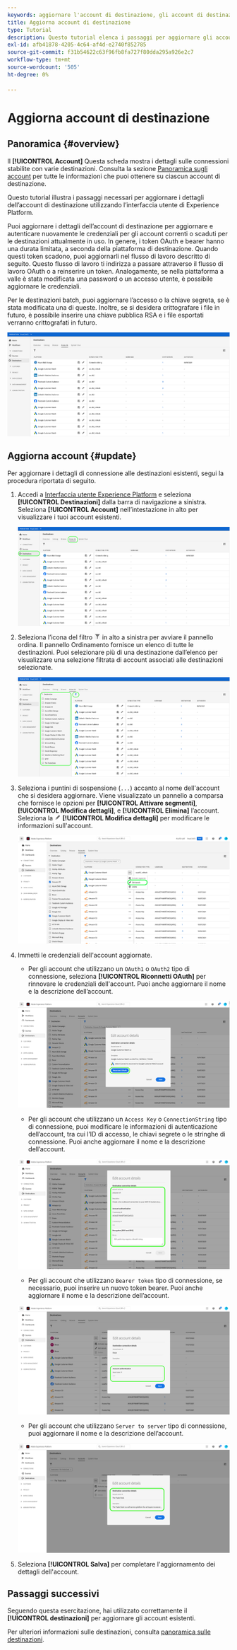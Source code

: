 ```yaml
---
keywords: aggiornare l'account di destinazione, gli account di destinazione, come aggiornare gli account, aggiornare la destinazione
title: Aggiorna account di destinazione
type: Tutorial
description: Questo tutorial elenca i passaggi per aggiornare gli account di destinazione nell’interfaccia utente di Adobe Experience Platform
exl-id: afb41878-4205-4c64-af4d-e2740f852785
source-git-commit: f31b54622c63f96fb8fa727f80dda295a926e2c7
workflow-type: tm+mt
source-wordcount: '505'
ht-degree: 0%

---
```


# Aggiorna account di destinazione

## Panoramica {#overview}

Il **[!UICONTROL Account]** Questa scheda mostra i dettagli sulle connessioni stabilite con varie destinazioni. Consulta la sezione [Panoramica sugli account](../ui/destinations-workspace.md#accounts) per tutte le informazioni che puoi ottenere su ciascun account di destinazione.

Questo tutorial illustra i passaggi necessari per aggiornare i dettagli dell’account di destinazione utilizzando l’interfaccia utente di Experience Platform.

Puoi aggiornare i dettagli dell’account di destinazione per aggiornare e autenticare nuovamente le credenziali per gli account correnti o scaduti per le destinazioni attualmente in uso. In genere, i token OAuth e bearer hanno una durata limitata, a seconda della piattaforma di destinazione. Quando questi token scadono, puoi aggiornarli nel flusso di lavoro descritto di seguito. Questo flusso di lavoro ti indirizza a passare attraverso il flusso di lavoro OAuth o a reinserire un token. Analogamente, se nella piattaforma a valle è stata modificata una password o un accesso utente, è possibile aggiornare le credenziali.

Per le destinazioni batch, puoi aggiornare l’accesso o la chiave segreta, se è stata modificata una di queste. Inoltre, se si desidera crittografare i file in futuro, è possibile inserire una chiave pubblica RSA e i file esportati verranno crittografati in futuro.

![Scheda Account](../assets/ui/update-accounts/destination-accounts.png)

## Aggiorna account {#update}

Per aggiornare i dettagli di connessione alle destinazioni esistenti, segui la procedura riportata di seguito.

1. Accedi a [Interfaccia utente Experience Platform](https://platform.adobe.com/) e seleziona **[!UICONTROL Destinazioni]** dalla barra di navigazione a sinistra. Seleziona **[!UICONTROL Account]** nell’intestazione in alto per visualizzare i tuoi account esistenti.

   ![Scheda Account](../assets/ui/update-accounts/accounts-tab.png)

2. Seleziona l’icona del filtro ![Icona filtro](../assets/ui/update-accounts/filter.png) in alto a sinistra per avviare il pannello ordina. Il pannello Ordinamento fornisce un elenco di tutte le destinazioni. Puoi selezionare più di una destinazione dall’elenco per visualizzare una selezione filtrata di account associati alle destinazioni selezionate.

   ![Filtrare gli account di destinazione](../assets/ui/update-accounts/filter-accounts.png)

3. Seleziona i puntini di sospensione (`...`) accanto al nome dell&#39;account che si desidera aggiornare. Viene visualizzato un pannello a comparsa che fornisce le opzioni per **[!UICONTROL Attivare segmenti]**, **[!UICONTROL Modifica dettagli]**, e **[!UICONTROL Elimina]** l’account. Seleziona la ![Pulsante Modifica dettagli](../assets/ui/workspace/pencil-icon.png) **[!UICONTROL Modifica dettagli]** per modificare le informazioni sull&#39;account.

   ![Modifica account](../assets/ui/update-accounts/accounts-edit.png)

4. Immetti le credenziali dell&#39;account aggiornate.

   * Per gli account che utilizzano un `OAuth1` o `OAuth2` tipo di connessione, seleziona **[!UICONTROL Riconnetti OAuth]** per rinnovare le credenziali dell&#39;account. Puoi anche aggiornare il nome e la descrizione dell’account.

   ![Modifica dettagli OAuth](../assets/ui/update-accounts/edit-details-oauth.png)

   * Per gli account che utilizzano un `Access Key` o `ConnectionString` tipo di connessione, puoi modificare le informazioni di autenticazione dell’account, tra cui l’ID di accesso, le chiavi segrete o le stringhe di connessione. Puoi anche aggiornare il nome e la descrizione dell’account.

   ![Modifica dettagli Chiave di accesso](../assets/ui/update-accounts/edit-details-key.png)

   * Per gli account che utilizzano `Bearer token` tipo di connessione, se necessario, puoi inserire un nuovo token bearer. Puoi anche aggiornare il nome e la descrizione dell’account.

   ![Modifica dettagli Token Bearer](../assets/ui/update-accounts/edit-details-bearer.png)

   * Per gli account che utilizzano `Server to server` tipo di connessione, puoi aggiornare il nome e la descrizione dell’account.

   ![Modifica dettagli Server-to-Server](../assets/ui/update-accounts/edit-details-s2s.png)

5. Seleziona **[!UICONTROL Salva]** per completare l&#39;aggiornamento dei dettagli dell&#39;account.

## Passaggi successivi

Seguendo questa esercitazione, hai utilizzato correttamente il **[!UICONTROL destinazioni]** per aggiornare gli account esistenti.

Per ulteriori informazioni sulle destinazioni, consulta [panoramica sulle destinazioni](../catalog/overview.md).
